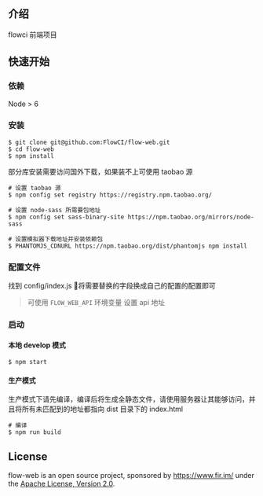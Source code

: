 ## 介绍
flowci 前端项目

## 快速开始
### 依赖
Node > 6
### 安装
```
$ git clone git@github.com:FlowCI/flow-web.git
$ cd flow-web
$ npm install
```

部分库安装需要访问国外下载，如果装不上可使用 taobao 源
```
# 设置 taobao 源
$ npm config set registry https://registry.npm.taobao.org/

# 设置 node-sass 所需要包地址
$ npm config set sass-binary-site https://npm.taobao.org/mirrors/node-sass

# 设置模拟器下载地址并安装依赖包
$ PHANTOMJS_CDNURL https://npm.taobao.org/dist/phantomjs npm install
```
### 配置文件
找到 config/index.js 将需要替换的字段换成自己的配置的配置即可
>可使用 `FLOW_WEB_API` 环境变量 设置 api 地址

### 启动
#### 本地 develop 模式
```
$ npm start
```
#### 生产模式
生产模式下请先编译，编译后将生成全静态文件，请使用服务器让其能够访问，并且将所有未匹配到的地址都指向 dist 目录下的 index.html
```
# 编译
$ npm run build
```

## License

flow-web is an open source project, sponsored by https://www.fir.im/ under the [Apache License, Version 2.0](https://www.apache.org/licenses/LICENSE-2.0).
